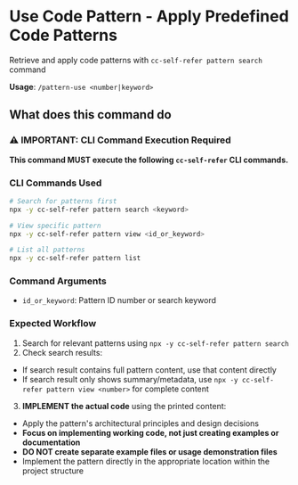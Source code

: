 # Use Code Pattern - Apply Predefined Code Patterns

Retrieve and apply code patterns with `cc-self-refer pattern search` command

**Usage**: `/pattern-use <number|keyword>`

## What does this command do

### ⚠️ IMPORTANT: CLI Command Execution Required

**This command MUST execute the following `cc-self-refer` CLI commands.**

### CLI Commands Used

```bash
# Search for patterns first
npx -y cc-self-refer pattern search <keyword>

# View specific pattern
npx -y cc-self-refer pattern view <id_or_keyword>

# List all patterns
npx -y cc-self-refer pattern list
```

### Command Arguments
- `id_or_keyword`: Pattern ID number or search keyword

### Expected Workflow
1. Search for relevant patterns using `npx -y cc-self-refer pattern search`
2. Check search results:
  - If search result contains full pattern content, use that content directly
  - If search result only shows summary/metadata, use `npx -y cc-self-refer pattern view <number>` for complete content
3. **IMPLEMENT the actual code** using the printed content:
  - Apply the pattern's architectural principles and design decisions
  - **Focus on implementing working code, not just creating examples or documentation**
  - **DO NOT create separate example files or usage demonstration files**
  - Implement the pattern directly in the appropriate location within the project structure

